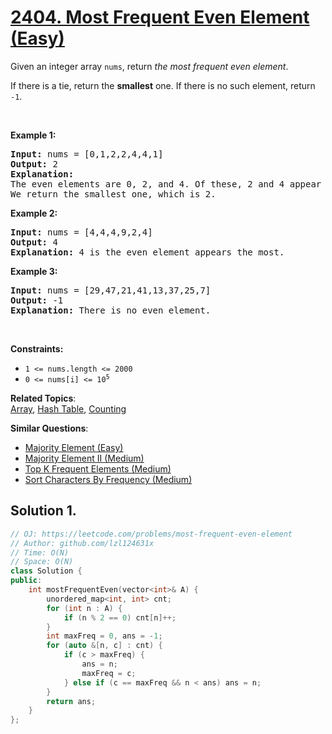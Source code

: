 # [2404. Most Frequent Even Element (Easy)](https://leetcode.com/problems/most-frequent-even-element)

<p>Given an integer array <code>nums</code>, return <em>the most frequent even element</em>.</p>
<p>If there is a tie, return the <strong>smallest</strong> one. If there is no such element, return <code>-1</code>.</p>
<p>&nbsp;</p>
<p><strong class="example">Example 1:</strong></p>
<pre><strong>Input:</strong> nums = [0,1,2,2,4,4,1]
<strong>Output:</strong> 2
<strong>Explanation:</strong>
The even elements are 0, 2, and 4. Of these, 2 and 4 appear the most.
We return the smallest one, which is 2.</pre>
<p><strong class="example">Example 2:</strong></p>
<pre><strong>Input:</strong> nums = [4,4,4,9,2,4]
<strong>Output:</strong> 4
<strong>Explanation:</strong> 4 is the even element appears the most.
</pre>
<p><strong class="example">Example 3:</strong></p>
<pre><strong>Input:</strong> nums = [29,47,21,41,13,37,25,7]
<strong>Output:</strong> -1
<strong>Explanation:</strong> There is no even element.
</pre>
<p>&nbsp;</p>
<p><strong>Constraints:</strong></p>
<ul>
	<li><code>1 &lt;= nums.length &lt;= 2000</code></li>
	<li><code>0 &lt;= nums[i] &lt;= 10<sup>5</sup></code></li>
</ul>

**Related Topics**:  
[Array](https://leetcode.com/tag/array/), [Hash Table](https://leetcode.com/tag/hash-table/), [Counting](https://leetcode.com/tag/counting/)

**Similar Questions**:
* [Majority Element (Easy)](https://leetcode.com/problems/majority-element/)
* [Majority Element II (Medium)](https://leetcode.com/problems/majority-element-ii/)
* [Top K Frequent Elements (Medium)](https://leetcode.com/problems/top-k-frequent-elements/)
* [Sort Characters By Frequency (Medium)](https://leetcode.com/problems/sort-characters-by-frequency/)

## Solution 1.

```cpp
// OJ: https://leetcode.com/problems/most-frequent-even-element
// Author: github.com/lzl124631x
// Time: O(N)
// Space: O(N)
class Solution {
public:
    int mostFrequentEven(vector<int>& A) {
        unordered_map<int, int> cnt;
        for (int n : A) {
            if (n % 2 == 0) cnt[n]++;
        }
        int maxFreq = 0, ans = -1;
        for (auto &[n, c] : cnt) {
            if (c > maxFreq) {
                ans = n;
                maxFreq = c;
            } else if (c == maxFreq && n < ans) ans = n;
        }
        return ans;
    }
};
```